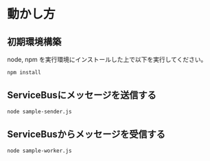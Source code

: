 # 動かし方

## 初期環境構築

node, npm を実行環境にインストールした上で以下を実行してください。

```
npm install
```

## ServiceBusにメッセージを送信する

```
node sample-sender.js
```

## ServiceBusからメッセージを受信する

```
node sample-worker.js
```
